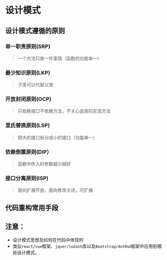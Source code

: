 # 设计模式

## 设计模式遵循的原则

### 单一职责原则(SRP)

> 一个方法只做一件事情（函数的功能单一）

### 最少知识原则(LKP)

> 子类可以代替父类

### 开放封闭原则(OCP)

> 只依赖接口不依赖方法，不关心底层的实现方法

### 里氏替换原则(LSP)

> 把大的接口拆分成小的接口（功能单一）

### 依赖倒置原则(DIP）

> 函数中传入的参数越少越好

### 接口分离原则(ISP)

> 面向扩展开放，面向修改关闭，可扩展

## 代码重构常用手段

## **注意：**

- 设计模式思想及如何在代码中体现的
- 类似`react/vue`框架、`jquer/lodash`库以及`Bootstrap/AntD`ui框架中应用到哪些设计模式。
